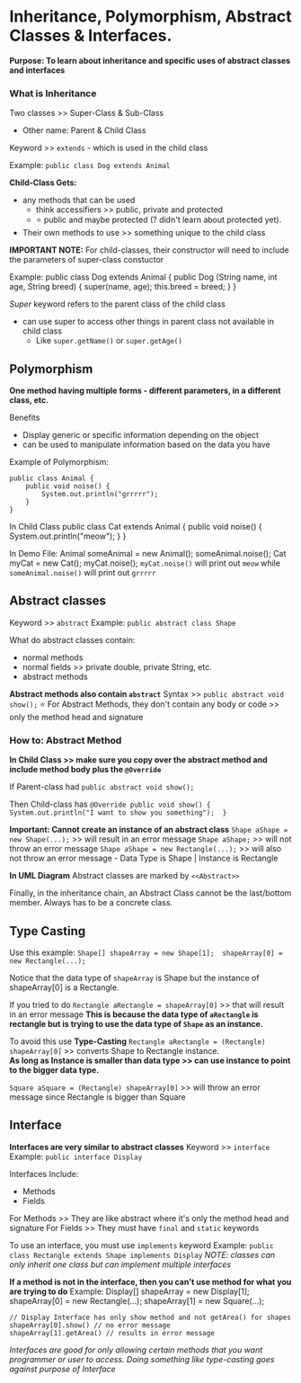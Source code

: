 # Inheritance, Polymorphism, Abstract Classes & Interfaces. 
__Purpose: To learn about inheritance and specific uses of abstract classes and interfaces__

### What is Inheritance 
Two classes >> Super-Class & Sub-Class
* Other name: Parent & Child Class

Keyword >> `extends` - which is used in the child class 

Example: 
`public class Dog extends Animal`

**Child-Class Gets:**
 - any methods that can be used
    - think accessifiers >> public, private and protected 
    - :star: public and maybe protected (? didn't learn about protected yet). 
 - Their own methods to use >> something unique to the child class 

**IMPORTANT NOTE:** For child-classes, their constructor will need to include the parameters of super-class constuctor 

Example: 
    public class Dog extends Animal {
        public Dog (String name, int age, String breed) {
            super(name, age); 
            this.breed = breed; 
        }
    }

*Super* keyword refers to the parent class of the child class 
 - can use super to access other things in parent class not available in child class
    - Like `super.getName()` or `super.getAge()`

## Polymorphism
**One method having multiple forms - different parameters, in a different class, etc.**

Benefits
 - Display generic or specific information depending on the object 
 - can be used to manipulate information based on the data you have 

Example of Polymorphism: 

    public class Animal {
        public void noise() {
            System.out.println("grrrrr"); 
        }
    }

In Child Class
    public class Cat extends Animal {
        public void noise() {
            System.out.println("meow"); 
        }
    }

In Demo File: 
    Animal someAnimal = new Animal(); 
    someAnimal.noise(); 
    Cat myCat = new Cat(); 
    myCat.noise(); 
`myCat.noise()` will print out `meow` while `someAnimal.noise()` will print out `grrrrr`


## Abstract classes 
Keyword >> `abstract` 
Example: `public abstract class Shape`

What do abstract classes contain: 
 - normal methods 
 - normal fields >> private double, private String, etc. 
 - abstract methods 

**Abstract methods also contain `abstract`**
Syntax >> `public abstract void show();`
:star: For Abstract Methods, they don't contain any body or code >> only the method head and signature 

### How to: Abstract Method 
__In Child Class >> make sure you copy over the abstract method and include method body plus the `@Override`__

If Parent-class had `public abstract void show();`

Then Child-class has 
    ```
    @Override
    public void show() {
        System.out.println("I want to show you something"); 
    }
    ```

**Important: Cannot create an instance of an abstract class**
`Shape aShape = new Shape(...);` >> will result in an error message 
`Shape aShape;` >> will not throw an error message 
`Shape aShape = new Rectangle(...);` >> will also not throw an error message 
    - Data Type is Shape | Instance is Rectangle

**In UML Diagram** Abstract classes are marked by `<<Abstract>>`

Finally, in the inheritance chain, an Abstract Class cannot be the last/bottom member. Always has to be a concrete class. 

## Type Casting
Use this example: 
    ```
    Shape[] shapeArray = new Shape[1]; 
    shapeArray[0] = new Rectangle(...); 
    ```
   

Notice that the data type of `shapeArray` is Shape but the instance of shapeArray[0] is a Rectangle. 

If you tried to do `Rectangle aRectangle = shapeArray[0]` >> that will result in an error message 
**This is because the data type of `aRectangle` is rectangle but is trying to use the data type of `Shape` as an instance.**

To avoid this use __Type-Casting__
`Rectangle aRectangle = (Rectangle) shapeArray[0]` >> converts Shape to Rectangle instance.  
**As long as Instance is smaller than data type >> can use instance to point to the bigger data type.**

`Square aSquare = (Rectangle) shapeArray[0]` >> will throw an error message since Rectangle is bigger than Square

## Interface

**Interfaces are very similar to abstract classes**
Keyword >> `interface`
Example: `public interface Display`

Interfaces Include: 
- Methods 
- Fields 

For Methods >> They are like abstract where it's only the method head and signature
For Fields >> They must have `final` and `static` keywords

To use an interface, you must use `implements` keyword
Example: `public class Rectangle extends Shape implements Display`
*NOTE: classes can only inherit one class but can implement multiple interfaces*

**If a method is not in the interface, then you can't use method for what you are trying to do**
Example: 
    Display[] shapeArray = new Display[1]; 
    shapeArray[0] = new Rectangle(...); 
    shapeArray[1] = new Square(...); 
    
    // Display Interface has only show method and not getArea() for shapes
    shapeArray[0].show() // no error message 
    shapeArray[1].getArea() // results in error message

*Interfaces are good for only allowing certain methods that you want programmer or user to access.*
*Doing something like type-casting goes against purpose of Interface*


